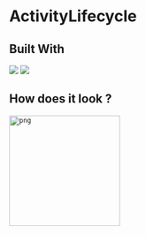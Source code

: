 # ActivityLifecycle
## Built With 

<code><img src="https://www.vectorlogo.zone/logos/java/java-ar21.svg"></code>
<code><img src="https://www.vectorlogo.zone/logos/android/android-ar21.svg"></code>

## How does it look ?

<p>
<code><img height= "200" src="https://i.hizliresim.com/of3jwib.png" alt="png" /></code>
</p>
